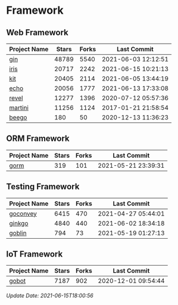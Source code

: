 # Framework

## Web Framework
| Project Name | Stars | Forks | Last Commit |
| ------------ | ----- | ----- | ----------- |
| [gin](https://github.com/gin-gonic/gin) | 48789 | 5540 | 2021-06-03 12:12:51 |
| [iris](https://github.com/kataras/iris) | 20717 | 2242 | 2021-06-15 10:21:13 |
| [kit](https://github.com/go-kit/kit) | 20405 | 2114 | 2021-06-05 13:44:19 |
| [echo](https://github.com/labstack/echo) | 20056 | 1777 | 2021-06-13 17:33:08 |
| [revel](https://github.com/revel/revel) | 12277 | 1396 | 2020-07-12 05:57:36 |
| [martini](https://github.com/go-martini/martini) | 11256 | 1124 | 2017-01-21 21:58:54 |
| [beego](https://github.com/astaxie/beego) | 180 | 50 | 2020-12-13 11:36:23 |

## ORM Framework
| Project Name | Stars | Forks | Last Commit |
| ------------ | ----- | ----- | ----------- |
| [gorm](https://github.com/jinzhu/gorm) | 319 | 101 | 2021-05-21 23:39:31 |

## Testing Framework
| Project Name | Stars | Forks | Last Commit |
| ------------ | ----- | ----- | ----------- |
| [goconvey](https://github.com/smartystreets/goconvey) | 6415 | 470 | 2021-04-27 05:44:01 |
| [ginkgo](https://github.com/onsi/ginkgo) | 4840 | 440 | 2021-06-02 18:34:18 |
| [goblin](https://github.com/franela/goblin) | 794 | 73 | 2021-05-19 01:27:13 |

## IoT Framework
| Project Name | Stars | Forks | Last Commit |
| ------------ | ----- | ----- | ----------- |
| [gobot](https://github.com/hybridgroup/gobot) | 7187 | 902 | 2020-12-01 09:54:44 |

*Update Date: 2021-06-15T18:00:56*